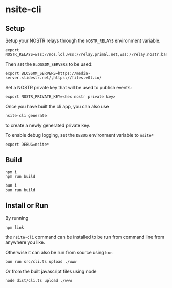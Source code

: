 # nsite-cli

## Setup

Setup your NOSTR relays through the `NOSTR_RELAYS` environment variable.

```
export NOSTR_RELAYS=wss://nos.lol,wss://relay.primal.net,wss://relay.nostr.band,wss://relay.damus.io
```

Then set the `BLOSSOM_SERVERS` to be used:
```
export BLOSSOM_SERVERS=https://media-server.slidestr.net/,https://files.v0l.io/
```

Set a NOSTR private key that will be used to publish events:
```
export NOSTR_PRIVATE_KEY=<hex nostr private key>
```

Once you have built the cli app, you can also use 
```
nsite-cli generate     
```
to create a newly generated private key.

To enable debug logging, set the `DEBUG` environment variable to `nsite*`
```
export DEBUG=nsite*
```


## Build
```
npm i
npm run build

bun i
bun run build
```

## Install or Run
By running 
```
npm link
```
the `nsite-cli` command can be installed to be run from command line from anywhere you like.

Otherwise it can also be run from source using `bun`
```
bun run src/cli.ts upload ./www 
```

Or from the built javascript files using node
```
node dist/cli.ts upload ./www 
```

